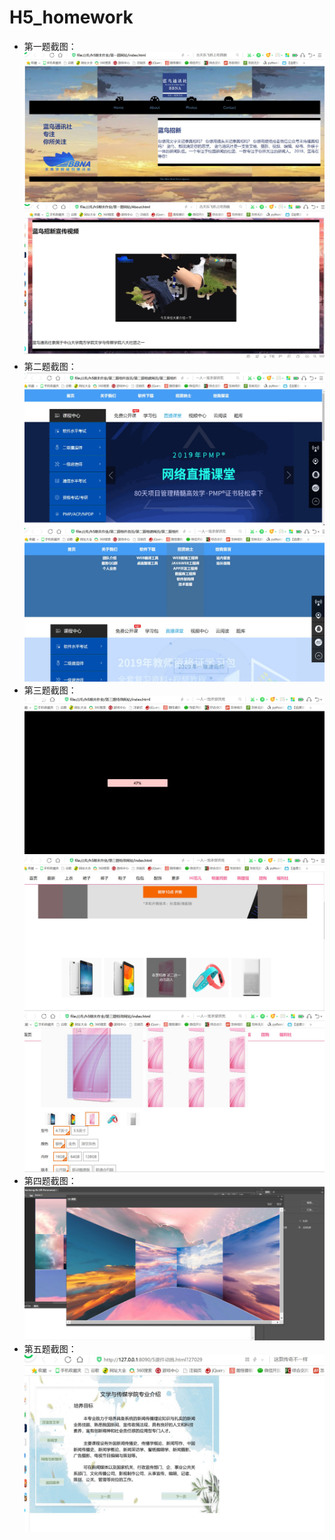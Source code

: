 # H5_homework
- 第一题截图：![index主页](https://github.com/Zkimzie/H5_homework/blob/master/%E7%AC%AC%E4%B8%80%E9%A2%98index%E9%A1%B5%E9%9D%A2.jpg?raw=true)
![about界面](https://github.com/Zkimzie/H5_homework/blob/master/%E7%AC%AC%E4%B8%80%E9%A2%98about%E9%A1%B5%E9%9D%A2.jpg?raw=true)
- 第二题截图：
![](https://github.com/Zkimzie/H5_homework/blob/master/%E7%AC%AC%E4%BA%8C%E9%A2%98index%E9%A1%B5%E9%9D%A2.jpg?raw=true)
![](https://github.com/Zkimzie/H5_homework/blob/master/%E7%AC%AC%E4%BA%8C%E9%A2%98index%E9%A1%B5%E9%9D%A21.jpg?raw=true)
- 第三题截图：
![特效1](https://github.com/Zkimzie/H5_homework/blob/master/%E7%AC%AC%E4%B8%89%E9%A2%98%E7%89%B9%E6%95%881.jpg?raw=true)
![特效234](https://github.com/Zkimzie/H5_homework/blob/master/%E7%AC%AC%E4%B8%89%E9%A2%98%E7%89%B9%E6%95%88234.jpg?raw=true)
![特效56](https://github.com/Zkimzie/H5_homework/blob/master/%E7%AC%AC%E4%B8%89%E9%A2%98%E7%89%B9%E6%95%8856.jpg?raw=true)
- 第四题截图：
![vr](https://github.com/Zkimzie/H5_homework/blob/master/vr%E7%AC%AC%E5%9B%9B%E9%A2%98.jpg?raw=true)
- 第五题截图：
![课件](https://github.com/Zkimzie/H5_homework/blob/master/%E7%AC%AC%E4%BA%94%E9%A2%98%E8%AF%BE%E4%BB%B6%E5%8A%A8%E7%94%BB.jpg?raw=true)
